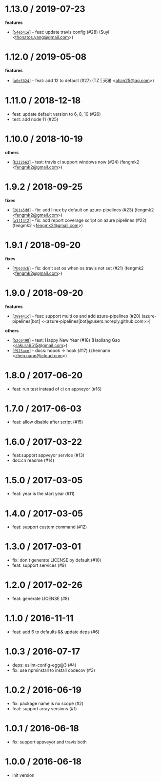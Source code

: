 
1.13.0 / 2019-07-23
==================

**features**
  * [[`54eb41e`](http://github.com/eggjs/egg-ci/commit/54eb41eb18b0a88a4499699b84fe1b51862ef69a)] - feat: update travis config (#28) (Suyi <<thonatos.yang@gmail.com>>)

1.12.0 / 2019-05-08
==================

**features**
  * [[`a0e5824`](http://github.com/eggjs/egg-ci/commit/a0e5824284f86160041121b346f43a4030b5b37f)] - feat: add 12 to default (#27) (TZ | 天猪 <<atian25@qq.com>>)

1.11.0 / 2018-12-18
===================

  * feat: update default version to 6, 8, 10 (#26)
  * test: add node 11 (#25)

1.10.0 / 2018-10-19
==================

**others**
  * [[`b222662`](http://github.com/eggjs/egg-ci/commit/b222662d0f16009313fd140cd7b6575f628c9543)] - test: travis ci support windows now (#24) (fengmk2 <<fengmk2@gmail.com>>)

1.9.2 / 2018-09-25
==================

**fixes**
  * [[`201a5dd`](http://github.com/eggjs/egg-ci/commit/201a5dd8f259c5078ee26bc31416c1c3b3858bb7)] - fix: add linux by default on azure-pipelines (#23) (fengmk2 <<fengmk2@gmail.com>>)
  * [[`a1f14f2`](http://github.com/eggjs/egg-ci/commit/a1f14f2d5220ba07b7509849e87ebf619581ff2f)] - fix: add report coverage script on azure pipelines (#22) (fengmk2 <<fengmk2@gmail.com>>)

1.9.1 / 2018-09-20
==================

**fixes**
  * [[`7b63dcb`](http://github.com/eggjs/egg-ci/commit/7b63dcb3f4b85d00311a1feae4bf66d72465bc90)] - fix: don't set os when os.travis not set (#21) (fengmk2 <<fengmk2@gmail.com>>)

1.9.0 / 2018-09-20
==================

**features**
  * [[`389a41c`](http://github.com/eggjs/egg-ci/commit/389a41ce840bf27569572f121ee1fc0293cbd517)] - feat: support multi os and add azure-pipelines (#20) (azure-pipelines[bot] <<azure-pipelines[bot]@users.noreply.github.com>>)

**others**
  * [[`52c6498`](http://github.com/eggjs/egg-ci/commit/52c6498de9db0f4e8fbcbedfe40463df9e8b4245)] - test: Happy New Year (#18) (Haoliang Gao <<sakura9515@gmail.com>>)
  * [[`f925ace`](http://github.com/eggjs/egg-ci/commit/f925ace5520eace5031e8e14ed1f8eee0d67ef95)] - docs: hoook -> hook (#17) (zhennann <<zhen.nann@icloud.com>>)

1.8.0 / 2017-06-20
==================

  * feat: run test instead of ci on appveyor (#16)

1.7.0 / 2017-06-03
==================

  * feat: allow disable after script (#15)

1.6.0 / 2017-03-22
==================

  * feat:support appveyor service (#13)
  * doc:cn readme (#14)

1.5.0 / 2017-03-05
==================

  * feat: year is the start year (#11)

1.4.0 / 2017-03-05
==================

  * feat: support custom command (#12)

1.3.0 / 2017-03-01
==================

  * fix: don't generate LICENSE by default (#10)
  * feat: support services (#9)

1.2.0 / 2017-02-26
==================

  * feat: generate LICENSE (#8)

1.1.0 / 2016-11-11
==================

  * feat: add 6 to defaults && update deps (#6)

1.0.3 / 2016-07-17
==================

  * deps: eslint-config-egg@3 (#4)
  * fix: use npminstall to install codecov (#3)

1.0.2 / 2016-06-19
==================

  * fix: package name is no scope (#2)
  * feat: support array versions (#1)

1.0.1 / 2016-06-18
==================

  * fix: support appveyor and travis both

1.0.0 / 2016-06-18
==================

  * init version
